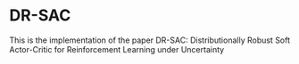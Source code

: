 # DR-SAC
This is the implementation of the paper DR-SAC: Distributionally Robust Soft Actor-Critic for Reinforcement Learning under Uncertainty
